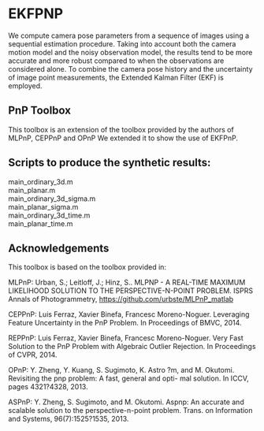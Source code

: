 # EKFPNP

We compute camera pose parameters from a sequence of images using a sequential estimation procedure.
Taking into account both the camera motion model and the noisy observation model, the results
tend to be more accurate and more robust compared to when the observations are considered alone.
To combine the camera pose history and the uncertainty of image point measurements, the Extended
Kalman Filter (EKF) is employed.

## PnP Toolbox

This toolbox is an extension of the toolbox provided by the authors of
MLPnP, CEPPnP and OPnP
We extended it to show the use of EKFPnP.

## Scripts to produce the synthetic results:
main_ordinary_3d.m        
main_planar.m          
main_ordinary_3d_sigma.m   
main_planar_sigma.m        
main_ordinary_3d_time.m    
main_planar_time.m	   


## Acknowledgements
This toolbox is based on the toolbox provided in:

MLPnP: 
Urban, S.; Leitloff, J.; Hinz, S..
MLPNP - A REAL-TIME MAXIMUM LIKELIHOOD SOLUTION TO THE PERSPECTIVE-N-POINT PROBLEM.
ISPRS Annals of Photogrammetry,
https://github.com/urbste/MLPnP_matlab

CEPPnP:
Luis Ferraz, Xavier Binefa, Francesc Moreno-Noguer.
Leveraging Feature Uncertainty in the PnP Problem. 
In Proceedings of BMVC, 2014. 

REPPnP: 
Luis Ferraz, Xavier Binefa, Francesc Moreno-Noguer.
Very Fast Solution to the PnP Problem with Algebraic Outlier Rejection. 
In Proceedings of CVPR, 2014.

OPnP: 
Y. Zheng, Y. Kuang, S. Sugimoto, K. Astro ?m, and M. Okutomi. Revisiting the pnp problem: A fast, general and opti-
mal solution. In ICCV, pages 4321?4328, 2013.

ASPnP: 
Y. Zheng, S. Sugimoto, and M. Okutomi. Aspnp: An accurate and scalable solution to the perspective-n-point problem. 
Trans. on Information and Systems, 96(7):1525?1535, 2013.



